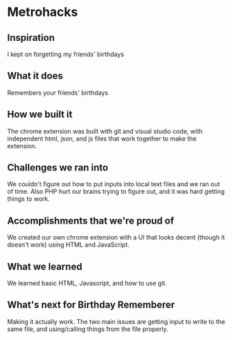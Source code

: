 # Metrohacks

## Inspiration
I kept on forgetting my friends' birthdays

## What it does
Remembers your friends' birthdays

## How we built it
The chrome extension was built with git and visual studio code, with independent html, json, and js files that work together to make the extension.

## Challenges we ran into
We couldn't figure out how to put inputs into local text files and we ran out of time. Also PHP hurt our brains trying to figure out, and it was hard getting things to work.

## Accomplishments that we're proud of
We created our own chrome extension with a UI that looks decent (though it doesn't work) using HTML and JavaScript.

## What we learned
We learned basic HTML, Javascript, and how to use git.

## What's next for Birthday Rememberer
Making it actually work. The two main issues are getting input to write to the same file, and using/calling things from the file properly.